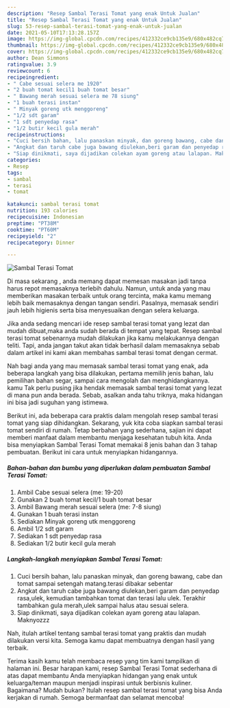 ```yaml
---
description: "Resep Sambal Terasi Tomat yang enak Untuk Jualan"
title: "Resep Sambal Terasi Tomat yang enak Untuk Jualan"
slug: 53-resep-sambal-terasi-tomat-yang-enak-untuk-jualan
date: 2021-05-10T17:13:28.157Z
image: https://img-global.cpcdn.com/recipes/412332ce9cb135e9/680x482cq70/sambal-terasi-tomat-foto-resep-utama.jpg
thumbnail: https://img-global.cpcdn.com/recipes/412332ce9cb135e9/680x482cq70/sambal-terasi-tomat-foto-resep-utama.jpg
cover: https://img-global.cpcdn.com/recipes/412332ce9cb135e9/680x482cq70/sambal-terasi-tomat-foto-resep-utama.jpg
author: Dean Simmons
ratingvalue: 3.9
reviewcount: 6
recipeingredient:
- " Cabe sesuai selera me 1920"
- "2 buah tomat kecil1 buah tomat besar"
- " Bawang merah sesuai selera me 78 siung"
- "1 buah terasi instan"
- " Minyak goreng utk menggoreng"
- "1/2 sdt garam"
- "1 sdt penyedap rasa"
- "1/2 butir kecil gula merah"
recipeinstructions:
- "Cuci bersih bahan, lalu panaskan minyak, dan goreng bawang, cabe dan tomat sampai setengah matang.terasi dibakar sebentar"
- "Angkat dan taruh cabe juga bawang diulekan,beri garam dan penyedap rasa,ulek, kemudian tambahkan tomat dan terasi lalu ulek. Terakhir tambahkan gula merah,ulek sampai halus atau sesuai selera."
- "Siap dinikmati, saya dijadikan colekan ayam goreng atau lalapan. Maknyozzz"
categories:
- Resep
tags:
- sambal
- terasi
- tomat

katakunci: sambal terasi tomat 
nutrition: 193 calories
recipecuisine: Indonesian
preptime: "PT38M"
cooktime: "PT60M"
recipeyield: "2"
recipecategory: Dinner

---
```



![Sambal Terasi Tomat](https://img-global.cpcdn.com/recipes/412332ce9cb135e9/680x482cq70/sambal-terasi-tomat-foto-resep-utama.jpg)

Di masa  sekarang , anda memang dapat memesan masakan jadi tanpa harus repot memasaknya terlebih dahulu. Namun, untuk anda yang mau memberikan masakan terbaik untuk orang tercinta, maka kamu memang lebih baik memasaknya dengan tangan sendiri. Pasalnya, memasak sendiri jauh lebih higienis serta bisa menyesuaikan dengan selera keluarga.

Jika anda sedang mencari ide resep sambal terasi tomat yang lezat dan mudah dibuat,maka anda sudah berada di tempat yang tepat. Resep sambal terasi tomat  sebenarnya mudah dilakukan jika kamu melakukannya dengan teliti. Tapi, anda jangan takut akan tidak berhasil dalam memasaknya 
sebab dalam artikel ini kami akan membahas sambal terasi tomat dengan cermat.  



Nah bagi anda yang mau memasak sambal terasi tomat yang enak, ada beberapa langkah yang bisa dilakukan, pertama memilih jenis bahan, lalu pemilihan bahan segar, sampai cara mengolah dan menghidangkannya. kamu Tak perlu pusing jika hendak memasak sambal terasi tomat yang lezat di mana pun anda berada. Sebab, asalkan anda  tahu triknya, maka hidangan ini bisa jadi suguhan yang istimewa.

Berikut ini, ada beberapa cara praktis  dalam mengolah resep sambal terasi tomat yang siap dihidangkan. Sekarang, yuk kita coba siapkan sambal terasi tomat sendiri di rumah. Tetap berbahan yang sederhana, sajian ini dapat memberi manfaat dalam membantu menjaga kesehatan tubuh kita. Anda bisa menyiapkan Sambal Terasi Tomat memakai 8 jenis bahan dan 3 tahap pembuatan. Berikut ini cara untuk menyiapkan hidangannya.

<!--inarticleads1-->

##### Bahan-bahan dan bumbu yang diperlukan dalam pembuatan Sambal Terasi Tomat:

1. Ambil  Cabe sesuai selera (me: 19-20)
1. Gunakan 2 buah tomat kecil/1 buah tomat besar
1. Ambil  Bawang merah sesuai selera (me: 7-8 siung)
1. Gunakan 1 buah terasi instan
1. Sediakan  Minyak goreng utk menggoreng
1. Ambil 1/2 sdt garam
1. Sediakan 1 sdt penyedap rasa
1. Sediakan 1/2 butir kecil gula merah




<!--inarticleads2-->

##### Langkah-langkah menyiapkan Sambal Terasi Tomat:

1. Cuci bersih bahan, lalu panaskan minyak, dan goreng bawang, cabe dan tomat sampai setengah matang.terasi dibakar sebentar
1. Angkat dan taruh cabe juga bawang diulekan,beri garam dan penyedap rasa,ulek, kemudian tambahkan tomat dan terasi lalu ulek. Terakhir tambahkan gula merah,ulek sampai halus atau sesuai selera.
1. Siap dinikmati, saya dijadikan colekan ayam goreng atau lalapan. Maknyozzz




Nah, itulah artikel tentang  sambal terasi tomat  yang praktis dan mudah dilakukan versi kita. Semoga kamu dapat membuatnya dengan hasil yang terbaik. 

Terima kasih kamu telah membaca resep yang tim kami tampilkan di halaman ini. Besar harapan kami, resep  Sambal Terasi Tomat sederhana di atas dapat membantu Anda menyiapkan hidangan yang enak untuk keluarga/teman maupun menjadi inspirasi untuk berbisnis kuliner. Bagaimana? Mudah bukan? Itulah resep sambal terasi tomat yang bisa Anda kerjakan di rumah. Semoga bermanfaat dan selamat mencoba!

